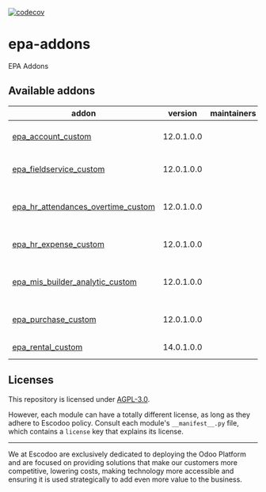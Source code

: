 <!-- [![Runbot Status](https://runbot.odoo-community.org/runbot/badge/flat//12.0.svg)](https://runbot.odoo-community.org/runbot/repo/github-com-oca-epa-addons-) -->
<!-- [![Build Status](https://travis-ci.com/Escodoo/epa-addons.svg?branch=12.0)](https://travis-ci.com/Escodoo/epa-addons) -->
[![codecov](https://codecov.io/gh/Escodoo/epa-addons/branch/12.0/graph/badge.svg)](https://codecov.io/gh/Escodoo/epa-addons)
<!-- [![Translation Status](https://translation.odoo-community.org/widgets/epa-addons-12-0/-/svg-badge.svg)](https://translation.odoo-community.org/engage/epa-addons-14-0/?utm_source=widget) -->

<!-- /!\ do not modify above this line -->

# epa-addons

EPA Addons

<!-- /!\ do not modify below this line -->

<!-- prettier-ignore-start -->

[//]: # (addons)

Available addons
----------------
addon | version | maintainers | summary
--- | --- | --- | ---
[epa_account_custom](epa_account_custom/) | 12.0.1.0.0 |  | EPA Account Custom
[epa_fieldservice_custom](epa_fieldservice_custom/) | 12.0.1.0.0 |  | EPA Field Service Custom
[epa_hr_attendances_overtime_custom](epa_hr_attendances_overtime_custom/) | 12.0.1.0.0 |  | EPA HR Attendances Overtime Custom
[epa_hr_expense_custom](epa_hr_expense_custom/) | 12.0.1.0.0 |  | EPA HR Expense Custom
[epa_mis_builder_analytic_custom](epa_mis_builder_analytic_custom/) | 12.0.1.0.0 |  | EPA MIS Builder Analytic Custom
[epa_purchase_custom](epa_purchase_custom/) | 12.0.1.0.0 |  | EPA Purchase Custom
[epa_rental_custom](epa_rental_custom/) | 14.0.1.0.0 |  | EPA Rental Custom

[//]: # (end addons)

<!-- prettier-ignore-end -->

## Licenses

This repository is licensed under [AGPL-3.0](LICENSE).

However, each module can have a totally different license, as long as they adhere to Escodoo
policy. Consult each module's `__manifest__.py` file, which contains a `license` key
that explains its license.

----

We at Escodoo are exclusively dedicated to deploying the Odoo Platform and are
focused on providing solutions that make our customers more competitive, lowering
costs, making technology more accessible and ensuring it is used strategically to
add even more value to the business.
